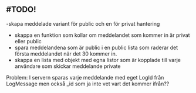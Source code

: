 #TODO! 
---------------------------------------------------------------------------------------
-skapa meddelade variant för public och en för privat hantering 
- skappa en funktion som kollar om meddelandet som kommer in är privat eller public
- spara meddelandena som är public i en public lista som raderar det första meddelandet när det 30 kommer in. 
- skappa en lista med objekt med egna listor som är kopplade till varje användare som skickar meddelande private

Problem: 
I servern sparas varje meddelande med eget LogId från LogMessage men också _id som ja inte vet vart det kommer ifrån?? 
